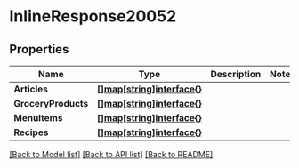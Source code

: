 # InlineResponse20052

## Properties

Name | Type | Description | Notes
------------ | ------------- | ------------- | -------------
**Articles** | [**[]map[string]interface{}**](map[string]interface{}.md) |  | 
**GroceryProducts** | [**[]map[string]interface{}**](map[string]interface{}.md) |  | 
**MenuItems** | [**[]map[string]interface{}**](map[string]interface{}.md) |  | 
**Recipes** | [**[]map[string]interface{}**](map[string]interface{}.md) |  | 

[[Back to Model list]](../README.md#documentation-for-models) [[Back to API list]](../README.md#documentation-for-api-endpoints) [[Back to README]](../README.md)


